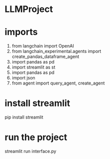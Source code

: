# LLMProject

# imports
1) from langchain import OpenAI
2) from langchain_experimental.agents import create_pandas_dataframe_agent
3) import pandas as pd
4) import streamlit as st
5) import pandas as pd
6) import json
7) from agent import query_agent, create_agent

# install streamlit
pip install streamlit

# run the project
streamlit run interface.py
